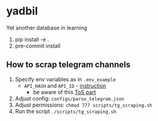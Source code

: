 # yadbil
Yet another database in learning

1. pip install -e .
2. pre-commit install

## How to scrap telegram channels

1. Specify env variables as in `.env_example`
    - `API_HASH` and `API_ID` - [instruction](https://docs.telethon.dev/en/stable/basic/signing-in.html)
        - be aware of this [ToS part](https://docs.telethon.dev/en/stable/basic/next-steps.html#a-note-on-developing-applications)
2. Adjust config: `configs/parse_telegram.json`
2. Adjust permissions: `chmod 777 scripts/tg_scraping.sh`
3. Run the script `./scripts/tg_scraping.sh`
